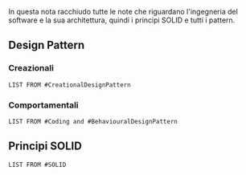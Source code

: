 In questa nota racchiudo tutte le note che riguardano l'ingegneria del software e la sua architettura, quindi i principi SOLID e tutti i pattern.

## Design Pattern
### Creazionali
```dataview
LIST FROM #CreationalDesignPattern
```

### Comportamentali
```dataview
LIST FROM #Coding and #BehaviouralDesignPattern
```

## Principi SOLID
```dataview
LIST FROM #SOLID
```
